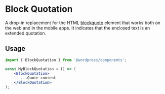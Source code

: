 # Block Quotation

A drop-in replacement for the HTML [blockquote](https://developer.mozilla.org/en-US/docs/Web/HTML/Element/blockquote) element that works both on the web and in the mobile apps. It indicates that the enclosed text is an extended quotation.

## Usage

```jsx
import { BlockQuotation } from '@wordpress/components';

const MyBlockQuotation = () => (
	<BlockQuotation>
	   ...Quote content
	</BlockQuotation>
);
```
